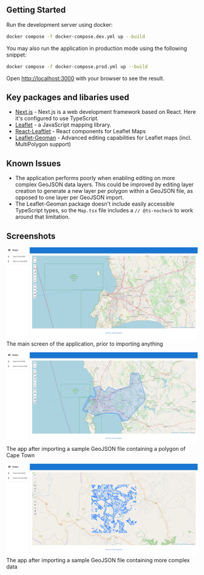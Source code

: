 ## Getting Started
Run the development server using docker:
```bash
docker compose -f docker-compose.dev.yml up --build
```

You may also run the application in production mode using the following snippet:
```bash
docker compose -f docker-compose.prod.yml up --build
```

Open [http://localhost:3000](http://localhost:3000) with your browser to see the result.

## Key packages and libaries used
- [Next.js](https://nextjs.org/docs) - Next.js is a web development framework based on React. Here it's configured to use TypeScript.
- [Leaflet](https://leafletjs.com/) - a JavaScript mapping library.
- [React-Leaftlet](https://react-leaflet.js.org/) - React components for Leaflet Maps
- [Leaflet-Geoman](https://github.com/geoman-io/leaflet-geoman) - Advanced editing capabilities for Leaflet maps (incl. MultiPolygon support)

## Known Issues
- The application performs poorly when enabling editing on more complex GeoJSON data layers. This could be improved by editing layer creation to generate a new layer per polygon within a GeoJSON file, as opposed to one layer per GeoJSON import.
- The Leaflet-Geoman package doesn't include easily accessible TypeScript types, so the `Map.tsx` file includes a `// @ts-nocheck` to work around that limitation.

## Screenshots
![Main Screen](/readme-resources/main_screen.png)
The main screen of the application, prior to importing anything

![Imported Cape Town GeoJSON](/readme-resources/imported_ct.png)
The app after importing a sample GeoJSON file containing a polygon of Cape Town

![Imported sample GeoJSON](/readme-resources/imported_sample.png)
The app after importing a sample GeoJSON file containing more complex data
